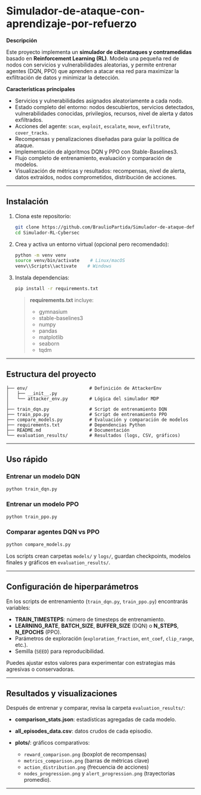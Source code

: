 # Simulador-de-ataque-con-aprendizaje-por-refuerzo

**Descripción**

Este proyecto implementa un **simulador de ciberataques y contramedidas** basado en **Reinforcement Learning (RL)**. Modela una pequeña red de nodos con servicios y vulnerabilidades aleatorias, y permite entrenar agentes (DQN, PPO) que aprenden a atacar esa red para maximizar la exfiltración de datos y minimizar la detección.

**Características principales**

* Servicios y vulnerabilidades asignados aleatoriamente a cada nodo.
* Estado completo del entorno: nodos descubiertos, servicios detectados, vulnerabilidades conocidas, privilegios, recursos, nivel de alerta y datos exfiltrados.
* Acciones del agente: `scan`, `exploit`, `escalate`, `move`, `exfiltrate`, `cover_tracks`.
* Recompensas y penalizaciones diseñadas para guiar la política de ataque.
* Implementación de algoritmos DQN y PPO con Stable-Baselines3.
* Flujo completo de entrenamiento, evaluación y comparación de modelos.
* Visualización de métricas y resultados: recompensas, nivel de alerta, datos extraídos, nodos comprometidos, distribución de acciones.

---

## Instalación

1. Clona este repositorio:

   ```bash
   git clone https://github.com/BraulioPartida/Simulador-de-ataque-defensa-con-aprendizaje-por-refuerzo.git
   cd Simulador-RL-Cybersec
   ```

2. Crea y activa un entorno virtual (opcional pero recomendado):

   ```bash
   python -m venv venv
   source venv/bin/activate    # Linux/macOS
   venv\\Scripts\\activate    # Windows
   ```

3. Instala dependencias:

   ```bash
   pip install -r requirements.txt
   ```

   > **requirements.txt** incluye:
   >
   > * gymnasium
   > * stable-baselines3
   > * numpy
   > * pandas
   > * matplotlib
   > * seaborn
   > * tqdm

---

## Estructura del proyecto

```text
├── env/                       # Definición de AttackerEnv
│   ├── __init__.py
│   └── attacker_env.py        # Lógica del simulador MDP
│
├── train_dqn.py               # Script de entrenamiento DQN
├── train_ppo.py               # Script de entrenamiento PPO
├── compare_models.py          # Evaluación y comparación de modelos
├── requirements.txt           # Dependencias Python
├── README.md                  # Documentación
└── evaluation_results/        # Resultados (logs, CSV, gráficos)
```

---

## Uso rápido

### Entrenar un modelo DQN

```bash
python train_dqn.py
```

### Entrenar un modelo PPO

```bash
python train_ppo.py
```

### Comparar agentes DQN vs PPO

```bash
python compare_models.py
```

Los scripts crean carpetas `models/` y `logs/`, guardan checkpoints, modelos finales y gráficos en `evaluation_results/`.

---

## Configuración de hiperparámetros

En los scripts de entrenamiento (`train_dqn.py`, `train_ppo.py`) encontrarás variables:

* **TRAIN\_TIMESTEPS**: número de timesteps de entrenamiento.
* **LEARNING\_RATE**, **BATCH\_SIZE**, **BUFFER\_SIZE** (DQN) o **N\_STEPS**, **N\_EPOCHS** (PPO).
* Parámetros de exploración (`exploration_fraction`, `ent_coef`, `clip_range`, etc.).
* Semilla (`SEED`) para reproducibilidad.

Puedes ajustar estos valores para experimentar con estrategias más agresivas o conservadoras.

---

## Resultados y visualizaciones

Después de entrenar y comparar, revisa la carpeta `evaluation_results/`:

* **comparison\_stats.json**: estadísticas agregadas de cada modelo.
* **all\_episodes\_data.csv**: datos crudos de cada episodio.
* **plots/**: gráficos comparativos:

  * `reward_comparison.png` (boxplot de recompensas)
  * `metrics_comparison.png` (barras de métricas clave)
  * `action_distribution.png` (frecuencia de acciones)
  * `nodes_progression.png` y `alert_progression.png` (trayectorias promedio).

---
